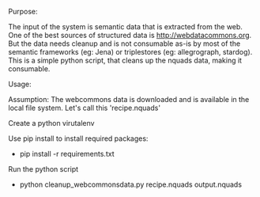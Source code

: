 Purpose:

The input of the system is semantic data that is extracted from the web. One of the
best sources of structured data is http://webdatacommons.org. But the data needs cleanup
and is not consumable as-is by most of the semantic frameworks (eg: Jena) or triplestores
(eg: allegrograph, stardog). This is a simple python script, that cleans up the nquads
data, making it consumable.

Usage:

Assumption: The webcommons data is downloaded and is available in the local file system. Let's call this 'recipe.nquads'

Create a python virutalenv

Use pip install to install required packages:

* pip install -r requirements.txt

Run the python script

* python cleanup_webcommonsdata.py recipe.nquads output.nquads
